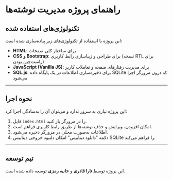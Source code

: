 # راهنمای پروژه مدیریت نوشته‌ها

## تکنولوژی‌های استفاده شده
این پروژه با استفاده از تکنولوژی‌های زیر پیاده‌سازی شده است:
- **HTML**: برای ساختار کلی صفحات
- **CSS و Bootstrap**: برای طراحی و زیباسازی رابط کاربری (نسخه RTL برای راست‌چین بودن)
- **JavaScript (Vanilla JS)**: برای مدیریت رفتارهای صفحه و تعاملات کاربر
- **SQL.js**: برای ذخیره‌سازی اطلاعات در یک پایگاه داده SQLite که درون مرورگر اجرا می‌شود

---

## نحوه اجرا

این پروژه نیازی به سرور ندارد و می‌توان آن را به‌سادگی اجرا کرد:
1. فایل `index.html` را در مرورگر باز کنید.
2. امکان افزودن، ویرایش و حذف نوشته‌ها از طریق رابط کاربری فراهم است.
3. اطلاعات به‌صورت محلی در مرورگر ذخیره می‌شود.
4. دکمه "دانلود دیتابیس" امکان دلنبود خروجی دیتابیس SQLite را فراهم می‌کند.

---

## تیم توسعه
این پروژه توسط **تارا قادری** و **حانیه رمزی** توسعه داده شده است. 
